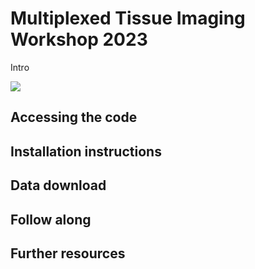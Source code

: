 # Multiplexed Tissue Imaging Workshop 2023

Intro

![](img/title_img.png)

## Accessing the code

## Installation instructions

## Data download

## Follow along

## Further resources